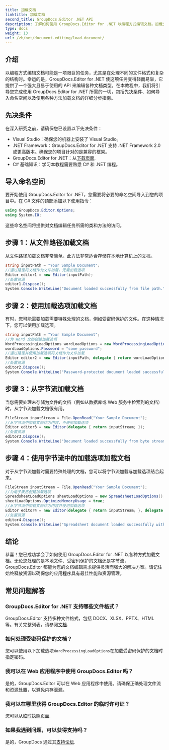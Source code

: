 ```yaml
---
title: 加载文档
linktitle: 加载文档
second_title: GroupDocs.Editor .NET API
description: 了解如何使用 GroupDocs.Editor for .NET 以编程方式编辑文档。加载文档、处理受密码保护的文件等的分步指南。
type: docs
weight: 13
url: /zh/net/document-editing/load-document/
---
```

## 介绍
以编程方式编辑文档可能是一项艰巨的任务，尤其是在处理不同的文件格式和复杂的结构时。幸运的是，GroupDocs.Editor for .NET 使这项任务变得轻而易举，它提供了一个强大且易于使用的 API 来编辑各种文档类型。在本教程中，我们将引导您完成使用 GroupDocs.Editor for .NET 所需的一切，包括先决条件、如何导入命名空间以及使用各种方法加载文档的详细分步指南。
## 先决条件
在深入研究之前，请确保您已设置以下先决条件：
- Visual Studio：确保您的机器上安装了 Visual Studio。
- .NET Framework：GroupDocs.Editor for .NET 支持 .NET Framework 2.0 或更高版本。确保您的项目针对的是兼容的框架。
-  GroupDocs.Editor for .NET：从[下载页面](https://releases.groupdocs.com/editor/net/).
- C# 基础知识：学习本教程需要熟悉 C# 和 .NET 编程。
## 导入命名空间
要开始使用 GroupDocs.Editor for .NET，您需要将必要的命名空间导入到您的项目中。在 C# 文件的顶部添加以下使用指令：
```csharp
using GroupDocs.Editor.Options;
using System.IO;
```
这些命名空间将提供对文档编辑任务所需的类和方法的访问。
## 步骤 1：从文件路径加载文档
从文件路径加载文档非常简单。此方法非常适合存储在本地计算机上的文档。

```csharp
string inputPath = "Your Sample Document";
//通过路径将文档作为文件加载，无需加载选项
Editor editor1 = new Editor(inputPath);
//处置资源
editor1.Dispose();
System.Console.WriteLine("Document loaded successfully from file path.");
```
## 步骤 2：使用加载选项加载文档
有时，您可能需要加载需要特殊处理的文档，例如受密码保护的文件。在这种情况下，您可以使用加载选项。

```csharp
string inputPath = "Your Sample Document";
//为 Word 文档创建加载选项
WordProcessingLoadOptions wordLoadOptions = new WordProcessingLoadOptions();
wordLoadOptions.Password = "some password";
//通过路径并使用加载选项将文档作为文件加载
Editor editor2 = new Editor(inputPath, delegate { return wordLoadOptions; });
//处置资源
editor2.Dispose();
System.Console.WriteLine("Password-protected document loaded successfully.");
```
## 步骤 3：从字节流加载文档
当您需要处理未存储为文件的文档（例如从数据库或 Web 服务中检索到的文档）时，从字节流加载文档很有用。

```csharp
FileStream inputStream = File.OpenRead("Your Sample Document");
//从字节流中加载文档作为内容，不使用加载选项
Editor editor3 = new Editor(delegate { return inputStream; });
//处置资源
editor3.Dispose();
System.Console.WriteLine("Document loaded successfully from byte stream.");
```
## 步骤 4：使用字节流中的加载选项加载文档
对于从字节流加载时需要特殊处理的文档，您可以将字节流加载与加载选项结合起来。

```csharp
FileStream inputStream = File.OpenRead("Your Sample Document");
//为电子表格创建加载选项
SpreadsheetLoadOptions sheetLoadOptions = new SpreadsheetLoadOptions();
sheetLoadOptions.OptimizeMemoryUsage = true;
//从字节流中加载文档作为内容并使用加载选项
Editor editor4 = new Editor(delegate { return inputStream; }, delegate { return sheetLoadOptions; });
//处置资源
editor4.Dispose();
System.Console.WriteLine("Spreadsheet document loaded successfully with load options.");
```
## 结论
恭喜！您已成功学会了如何使用 GroupDocs.Editor for .NET 以各种方式加载文档。无论您处理的是本地文件、受密码保护的文档还是字节流，GroupDocs.Editor 都能为您的文档编辑需求提供灵活而强大的解决方案。请记住始终释放资源以确保您的应用程序具有最佳性能和资源管理。
## 常见问题解答
### GroupDocs.Editor for .NET 支持哪些文件格式？
 GroupDocs.Editor 支持多种文件格式，包括 DOCX、XLSX、PPTX、HTML 等。有关完整列表，请参阅[文档](https://reference.groupdocs.com/editor/net/).
### 如何处理受密码保护的文档？
您可以使用以下加载选项`WordProcessingLoadOptions`在加载受密码保护的文档时指定密码。
### 我可以在 Web 应用程序中使用 GroupDocs.Editor 吗？
是的，GroupDocs.Editor 可以在 Web 应用程序中使用。请确保正确处理文件流和资源处置，以避免内存泄漏。
### 我可以在哪里获得 GroupDocs.Editor 的临时许可证？
您可以从[临时执照页面](https://purchase.groupdocs.com/temporary-license/).
### 如果我遇到问题，可以获得支持吗？
是的，GroupDocs 通过其[支持论坛](https://forum.groupdocs.com/c/editor/20).